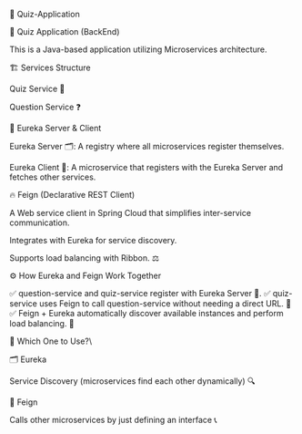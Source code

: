 🎯 Quiz-Application

🚀 Quiz Application (BackEnd)

This is a Java-based application utilizing Microservices architecture.

🏗️ Services Structure

Quiz Service 📝

Question Service ❓

📌 Eureka Server & Client

Eureka Server 🗂️: A registry where all microservices register themselves.

Eureka Client 🔗: A microservice that registers with the Eureka Server and fetches other services.

🔥 Feign (Declarative REST Client)

A Web service client in Spring Cloud that simplifies inter-service communication.

Integrates with Eureka for service discovery.

Supports load balancing with Ribbon. ⚖️

⚙️ How Eureka and Feign Work Together

✅ question-service and quiz-service register with Eureka Server 📡.
✅ quiz-service uses Feign to call question-service without needing a direct URL. 🔗
✅ Feign + Eureka automatically discover available instances and perform load balancing. 🔄


🎯 Which One to Use?\

🗂️ Eureka

Service Discovery (microservices find each other dynamically) 🔍

🔗 Feign

Calls other microservices by just defining an interface 📞




